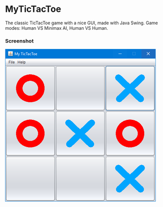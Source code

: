 # MyTicTacToe
The classic TicTacToe game with a nice GUI, made with Java Swing. Game modes: Human VS Minimax AI, Human VS Human.

### Screenshot

![screenshot](/screenshots/screenshot.png)
